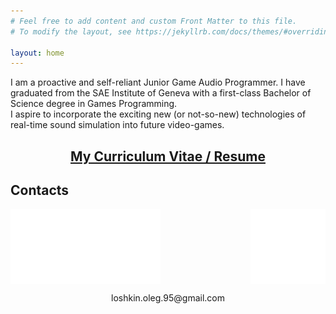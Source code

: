 ```yaml
---
# Feel free to add content and custom Front Matter to this file.
# To modify the layout, see https://jekyllrb.com/docs/themes/#overriding-theme-defaults

layout: home
---
```

<p align="justified">
  I am a proactive and self-reliant Junior Game Audio Programmer. I have graduated from the SAE Institute of Geneva with a first-class Bachelor of Science degree in Games Programming.<br>
  I aspire to incorporate the exciting new (or not-so-new) technologies of real-time sound simulation into future video-games.
</p>

<h2 align="center">
  <a href="/Assets/CV_OlegLoshkin.pdf">My Curriculum Vitae / Resume</a>
</h2>

<h2>Contacts</h2>

<a href="http://www.linkedin.com/in/oleg-loshkin">
  <img align="left" width="120" height="120" src="https://raw.githubusercontent.com/LoshkinOleg/LoshkinOleg.github.io/main/assets/LI-In-Bug.png">
</a>

<a href="http://github.com/LoshkinOleg">
  <img align="right" width="120" height="120" src="/Assets/Github-Mark-Light-120px-plus.png">
</a>

<a href="mailto:loshkin.oleg.95@gmail.com">
  <img align="center" width="120" height="120" src="/Assets/mail.png">
</a>
<p align="center">
  loshkin.oleg.95@gmail.com
</p>
<br>